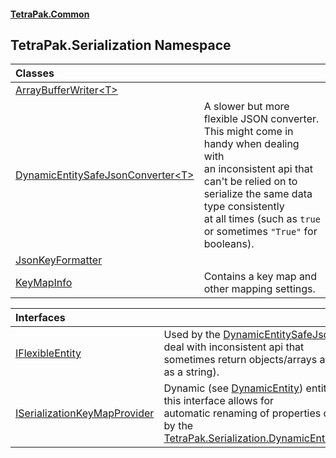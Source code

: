 #### [TetraPak.Common](index.md 'index')
## TetraPak.Serialization Namespace

| Classes | |
| :--- | :--- |
| [ArrayBufferWriter&lt;T&gt;](TetraPak_Serialization_ArrayBufferWriter_T_.md 'TetraPak.Serialization.ArrayBufferWriter&lt;T&gt;') |  |
| [DynamicEntitySafeJsonConverter&lt;T&gt;](TetraPak_Serialization_DynamicEntitySafeJsonConverter_T_.md 'TetraPak.Serialization.DynamicEntitySafeJsonConverter&lt;T&gt;') | A slower but more flexible JSON converter. This might come in handy when dealing with<br/>an inconsistent api that can't be relied on to serialize the same data type consistently<br/>at all times (such as `true` or sometimes `"True"` for booleans).<br/> |
| [JsonKeyFormatter](TetraPak_Serialization_JsonKeyFormatter.md 'TetraPak.Serialization.JsonKeyFormatter') |  |
| [KeyMapInfo](TetraPak_Serialization_KeyMapInfo.md 'TetraPak.Serialization.KeyMapInfo') | Contains a key map and other mapping settings.<br/> |

| Interfaces | |
| :--- | :--- |
| [IFlexibleEntity](TetraPak_Serialization_IFlexibleEntity.md 'TetraPak.Serialization.IFlexibleEntity') | Used by the [DynamicEntitySafeJsonConverter&lt;T&gt;](TetraPak_Serialization_DynamicEntitySafeJsonConverter_T_.md 'TetraPak.Serialization.DynamicEntitySafeJsonConverter&lt;T&gt;') to deal with inconsistent api that<br/>sometimes return objects/arrays as value types (such as a string).<br/> |
| [ISerializationKeyMapProvider](TetraPak_Serialization_ISerializationKeyMapProvider.md 'TetraPak.Serialization.ISerializationKeyMapProvider') | Dynamic (see [DynamicEntity](TetraPak_DynamicEntities_DynamicEntity.md 'TetraPak.DynamicEntities.DynamicEntity')) entities implementing this interface allows for<br/>automatic renaming of properties during serialization by the [TetraPak.Serialization.DynamicEntityJsonConverter&lt;&gt;](https://docs.microsoft.com/en-us/dotnet/api/TetraPak.Serialization.DynamicEntityJsonConverter-1 'TetraPak.Serialization.DynamicEntityJsonConverter`1'). <br/> |
